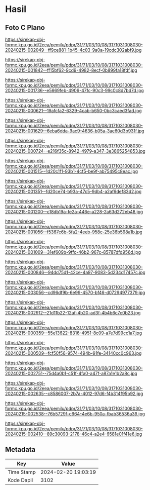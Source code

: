# Hasil

## Foto C Plano

https://sirekap-obj-formc.kpu.go.id/2eea/pemilu/pdpr/31/71/03/10/08/3171031008030-20240215-002049--ff9ce881-1b45-4c03-9a0a-19cdc302abf9.jpg

https://sirekap-obj-formc.kpu.go.id/2eea/pemilu/pdpr/31/71/03/10/08/3171031008030-20240215-001842--ff15bf62-9cd9-4982-8ecf-0b899fa18fdf.jpg

https://sirekap-obj-formc.kpu.go.id/2eea/pemilu/pdpr/31/71/03/10/08/3171031008030-20240215-001736--e5669feb-4906-47fc-90c3-99c0c8d7bd7d.jpg

https://sirekap-obj-formc.kpu.go.id/2eea/pemilu/pdpr/31/71/03/10/08/3171031008030-20240215-000621--19afcfa2-6329-4cab-b650-0bc3caed3fad.jpg

https://sirekap-obj-formc.kpu.go.id/2eea/pemilu/pdpr/31/71/03/10/08/3171031008030-20240215-001629--6eba6dda-9ac9-4636-b05a-3ae60d3b931f.jpg

https://sirekap-obj-formc.kpu.go.id/2eea/pemilu/pdpr/31/71/03/10/08/3171031008030-20240215-000724--e216f35c-8942-4979-a347-3e3865254853.jpg

https://sirekap-obj-formc.kpu.go.id/2eea/pemilu/pdpr/31/71/03/10/08/3171031008030-20240215-001515--1d20c1f1-93b1-4cf5-be9f-ab75495c8eac.jpg

https://sirekap-obj-formc.kpu.go.id/2eea/pemilu/pdpr/31/71/03/10/08/3171031008030-20240215-001351--fd20ce74-b93a-47c5-9db4-a2af6def83d2.jpg

https://sirekap-obj-formc.kpu.go.id/2eea/pemilu/pdpr/31/71/03/10/08/3171031008030-20240215-001200--c18db19a-fe2a-446e-a228-2a63d272eb48.jpg

https://sirekap-obj-formc.kpu.go.id/2eea/pemilu/pdpr/31/71/03/10/08/3171031008030-20240215-001056--f5367c6b-5fa2-4eeb-958c-25e36b598a1b.jpg

https://sirekap-obj-formc.kpu.go.id/2eea/pemilu/pdpr/31/71/03/10/08/3171031008030-20240215-001009--31ef609b-9ffc-46b2-967c-85787dfd956d.jpg

https://sirekap-obj-formc.kpu.go.id/2eea/pemilu/pdpr/31/71/03/10/08/3171031008030-20240215-000846--94dd75d1-42ce-4a97-9083-5d234d17457c.jpg

https://sirekap-obj-formc.kpu.go.id/2eea/pemilu/pdpr/31/71/03/10/08/3171031008030-20240215-003056--cd96df9b-6e99-4570-bf46-d07294977379.jpg

https://sirekap-obj-formc.kpu.go.id/2eea/pemilu/pdpr/31/71/03/10/08/3171031008030-20240215-002912--21d11b22-12af-4b20-ad3f-4b4b6c7c0b23.jpg

https://sirekap-obj-formc.kpu.go.id/2eea/pemilu/pdpr/31/71/03/10/08/3171031008030-20240215-000359--55e13622-8316-4951-8c09-a7e7d99cc1a7.jpg

https://sirekap-obj-formc.kpu.go.id/2eea/pemilu/pdpr/31/71/03/10/08/3171031008030-20240215-000509--fcf50f56-9574-494b-91fe-34140cc0c963.jpg

https://sirekap-obj-formc.kpu.go.id/2eea/pemilu/pdpr/31/71/03/10/08/3171031008030-20240215-002751--75d4a0b1-c51f-4fa0-a47f-a87a1e1b2a8c.jpg

https://sirekap-obj-formc.kpu.go.id/2eea/pemilu/pdpr/31/71/03/10/08/3171031008030-20240215-002635--c8586007-2b7a-4012-97d6-f4b314f95b92.jpg

https://sirekap-obj-formc.kpu.go.id/2eea/pemilu/pdpr/31/71/03/10/08/3171031008030-20240215-002538--76b5729f-c664-4e6b-950a-fbab36536a39.jpg

https://sirekap-obj-formc.kpu.go.id/2eea/pemilu/pdpr/31/71/03/10/08/3171031008030-20240215-002410--89c30093-2178-46c4-a2e4-6581e01f41e6.jpg


## Metadata

| Key        | Value               |
| ---------- | ------------------- |
| Time Stamp | 2024-02-20 19:03:19 |
| Kode Dapil | 3102                |



